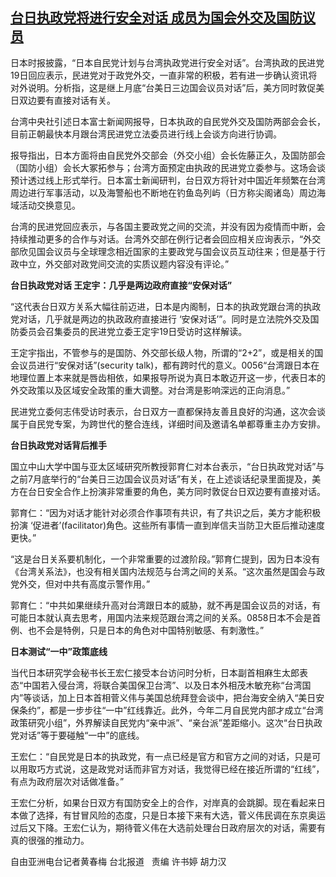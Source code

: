 <!--1629369737000-->
[台日执政党将进行安全对话 成员为国会外交及国防议员](https://www.rfa.org/mandarin/yataibaodao/gangtai/hcm0819a-08192021064155.html)
------

<p class="p1">日本时报披露，“日本自民党计划与台湾执政党进行安全对话”。台湾执政的民进党19日回应表示，民进党对于政党外交，一直非常的积极，若有进一步确认资讯将对外说明。分析指，这是继上月底“台美日三边国会议员对话”后，美方同时敦促美日双边要有直接对话有关。</p><p class="p1">台湾中央社引述日本富士新闻网报导，日本执政的自民党外交及国防两部会会长，目前正朝最快本月跟台湾民进党立法委员进行线上会谈方向进行协调。</p><p class="p1">报导指出，日本方面将由自民党外交部会（外交小组）会长佐藤正久，及国防部会（国防小组）会长大冢拓参与；台湾方面预定由执政的民进党立委参与。这场会谈预计透过线上形式举行。日本富士新闻研判，台日双方将针对中国近年频繁在台湾周边进行军事活动，以及海警船也不断地在钓鱼岛列屿（日方称尖阁诸岛）周边海域活动交换意见。</p><p class="p1">台湾的民进党回应表示，与各国主要政党之间的交流，并没有因为疫情而中断，会持续推动更多的合作与对话。台湾外交部在例行记者会回应相关应询表示，“外交部欣见国会议员与全球理念相近国家的主要政党与国会议员互动往来；但是基于行政中立，外交部对政党间交流的实质议题内容没有评论。”</p><p class="p1"><strong>台日执政党对话 王定宇：几乎是两边政府直接“安保对话”</strong></p><p class="p1">“这代表台日双方关系大幅往前<span class="s1">迈</span>进，日本是内阁制，日本的执政党跟台湾的执政党对话，几乎就是两边的执政政府直接进行 ‘安保对话’”。同时是立法院外交及国防委员会召集委员的民进党立委王定宇19日受访时这样解读。</p><p class="p1">王定宇指出，不管参与的是国防、外交部长级人物，所谓的“2+2”，或是相关的国会议员进行“安保对话”(security talk)，都有跨时代的意义。0056“台湾跟日本在地理位置上本来就是唇齿相依，如果报导所说为真日本敢<span class="s1">迈</span>开这一步，代表日本的外交政策以及区域安全政策的重大调整。对台湾是影响深<span class="s1">远</span>的正向消息。”</p><p class="p1">民进党立委何志伟受访时表示，台日双方一直都保持友善且良好的沟通，这次会谈属于自民党专案，为跨世代的整合连线，详细时间及邀请名单都尊重主办方安排。</p><p class="p1"><strong>台日执政党对话背后推手</strong></p><p class="p1">国立中山大学中国与亚太区域研究所教授郭育仁对本台表示，“台日执政党对话”与之前7月底举行的“台美日三边国会议员对话”有关，在上述谈话纪录里面提及，美方在台日安全合作上扮演非常重要的角色，美方同时敦促台日双边要有直接对话。</p><p class="p1">郭育仁：“因为对话才能针对必须合作事项有共识，有了共识之后，美方才能积极扮演 ‘促进者’(facilitator)角色。这些所有事情一直到岸信夫当防卫大臣后推动速度更快。”</p><p class="p1">“这是台日关系要机制化，一个非常重要的过渡阶段。”郭育仁提到，因为日本没有《台湾关系法》，也没有相关国内法规范与台湾之间的关系。“这次虽然是国会与政党外交，但对中共有高度示警作用。”</p><p class="p1">郭育仁：“中共如果继续升高对台湾跟日本的威胁，就不再是国会议员的对话，有可能日本就认真去思考，用国内法来规范跟台湾之间的关系。0858日本不会是首例、也不会是特例，只是日本的角色对中国特别敏感、有刺激性。”</p><p class="p1"><strong>日本测试“一中”政策底线</strong></p><p class="p1">当代日本研究学会秘书长王宏仁接受本台访问时分析，日本副首相麻生太郎表态“中国若入侵台湾，将联合美国保卫台湾”、以及日本外相茂木敏充称“台湾国内”等谈话，加上日本首相菅义伟与美国总统拜登会谈中，把台海安全纳入“美日安保条约”，都是一步步往“一中”红线靠近。此外，今年二月自民党内部才成立“台湾政策研究小组”，外界解读自民党内“亲中派”、“亲台派”差距缩小。这次“台日执政党对话”等于要碰触“一中”的底线。</p><p class="p1">王宏仁：“自民党是日本的执政党，有一点已经是官方和官方之间的对话，只是可以用取巧方式说，这是政党对话而非官方对话，我觉得已经在接近所谓的“红线”，有点为政府层次对话做准备。”</p><p class="p1">王宏仁分析，如果台日双方有国防安全上的合作，对岸真的会跳脚。现在看起来日本做了选择，有甘冒风险的态度，只是日本接下来有大选，菅义伟民调在东京奥运过后又下降。王宏仁认为，期待菅义伟在大选前处理台日政府层次的对话，需要有真的很强的推动力。</p><p class="p2"></p><p class="p1">自由亚洲电台记者黄春梅 台北报道   责编 许书婷 胡力汉</p>
